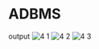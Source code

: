 # ADBMS

output
![4 1](https://github.com/user-attachments/assets/9b56c1df-55b6-4bbd-9bcd-ea02704d0acf)
![4 2](https://github.com/user-attachments/assets/ec7b2ac1-d30b-4ede-b030-065dad881f19)
![4 3](https://github.com/user-attachments/assets/11874550-98f8-4d0d-a38a-6141d3b25fe6)
